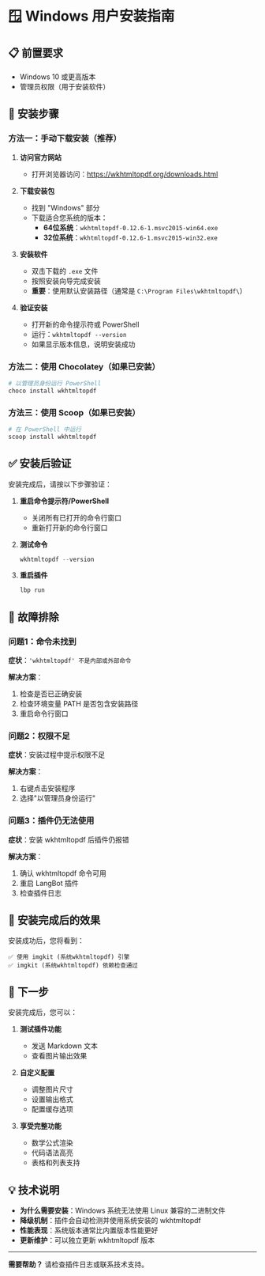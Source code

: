 # 🪟 Windows 用户安装指南

## 📋 前置要求

- Windows 10 或更高版本
- 管理员权限（用于安装软件）

## 🚀 安装步骤

### 方法一：手动下载安装（推荐）

1. **访问官方网站**
   - 打开浏览器访问：https://wkhtmltopdf.org/downloads.html

2. **下载安装包**
   - 找到 "Windows" 部分
   - 下载适合您系统的版本：
     - **64位系统**：`wkhtmltopdf-0.12.6-1.msvc2015-win64.exe`
     - **32位系统**：`wkhtmltopdf-0.12.6-1.msvc2015-win32.exe`

3. **安装软件**
   - 双击下载的 `.exe` 文件
   - 按照安装向导完成安装
   - **重要**：使用默认安装路径（通常是 `C:\Program Files\wkhtmltopdf\`）

4. **验证安装**
   - 打开新的命令提示符或 PowerShell
   - 运行：`wkhtmltopdf --version`
   - 如果显示版本信息，说明安装成功

### 方法二：使用 Chocolatey（如果已安装）

```powershell
# 以管理员身份运行 PowerShell
choco install wkhtmltopdf
```

### 方法三：使用 Scoop（如果已安装）

```powershell
# 在 PowerShell 中运行
scoop install wkhtmltopdf
```

## ✅ 安装后验证

安装完成后，请按以下步骤验证：

1. **重启命令提示符/PowerShell**
   - 关闭所有已打开的命令行窗口
   - 重新打开新的命令行窗口

2. **测试命令**
   ```powershell
   wkhtmltopdf --version
   ```

3. **重启插件**
   ```bash
   lbp run
   ```

## 🔧 故障排除

### 问题1：命令未找到
**症状**：`'wkhtmltopdf' 不是内部或外部命令`

**解决方案**：
1. 检查是否已正确安装
2. 检查环境变量 PATH 是否包含安装路径
3. 重启命令行窗口

### 问题2：权限不足
**症状**：安装过程中提示权限不足

**解决方案**：
1. 右键点击安装程序
2. 选择"以管理员身份运行"

### 问题3：插件仍无法使用
**症状**：安装 wkhtmltopdf 后插件仍报错

**解决方案**：
1. 确认 wkhtmltopdf 命令可用
2. 重启 LangBot 插件
3. 检查插件日志

## 📱 安装完成后的效果

安装成功后，您将看到：

```
✅ 使用 imgkit (系统wkhtmltopdf) 引擎
✅ imgkit (系统wkhtmltopdf) 依赖检查通过
```

## 🎯 下一步

安装完成后，您可以：

1. **测试插件功能**
   - 发送 Markdown 文本
   - 查看图片输出效果

2. **自定义配置**
   - 调整图片尺寸
   - 设置输出格式
   - 配置缓存选项

3. **享受完整功能**
   - 数学公式渲染
   - 代码语法高亮
   - 表格和列表支持

## 💡 技术说明

- **为什么需要安装**：Windows 系统无法使用 Linux 兼容的二进制文件
- **降级机制**：插件会自动检测并使用系统安装的 wkhtmltopdf
- **性能表现**：系统版本通常比内置版本性能更好
- **更新维护**：可以独立更新 wkhtmltopdf 版本

---

**需要帮助？** 请检查插件日志或联系技术支持。 